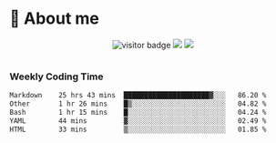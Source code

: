 <!-- ![](https://youpai.roccoshi.top/img/20200804214216.png) -->

# 🧐 About me
 
<p align="center">
<img src="https://visitor-badge.laobi.icu/badge?page_id=Lincest.Lincest&title=hits" alt="visitor badge"/>
<a href="mailto:imroccoshi@gmail.com"><img src="https://img.shields.io/badge/gmail-imroccoshi%40gmail.com-red"></a>
<a href="https://blog.roccoshi.top"><img src="https://img.shields.io/badge/blog-roccoshi-green"></a>
</p>

<div align="center">
  <img src="https://github-readme-stats.vercel.app/api?username=Lincest&show_icons=true&count_private=true&show_owner=true" alt="">
   <!-- <img src="https://github-readme-stats.vercel.app/api/wakatime?username=Moreality&v=2" alt=""/> -->
</div>

### Weekly Coding Time

<!--START_SECTION:waka-->

```txt
Markdown    25 hrs 43 mins  █████████████████████▓░░░   86.20 %
Other       1 hr 26 mins    █▒░░░░░░░░░░░░░░░░░░░░░░░   04.82 %
Bash        1 hr 15 mins    █░░░░░░░░░░░░░░░░░░░░░░░░   04.24 %
YAML        44 mins         ▓░░░░░░░░░░░░░░░░░░░░░░░░   02.49 %
HTML        33 mins         ▒░░░░░░░░░░░░░░░░░░░░░░░░   01.85 %
```

<!--END_SECTION:waka-->


